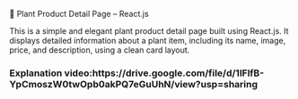 🌿 Plant Product Detail Page – React.js

This is a simple and elegant plant product detail page built using React.js. It displays detailed information about a plant item, including its name, image, price, and description, using a clean card layout.

<h3>Explanation video:https://drive.google.com/file/d/1lFlfB-YpCmoszW0twOpb0akPQ7eGuUhN/view?usp=sharing</h3>

